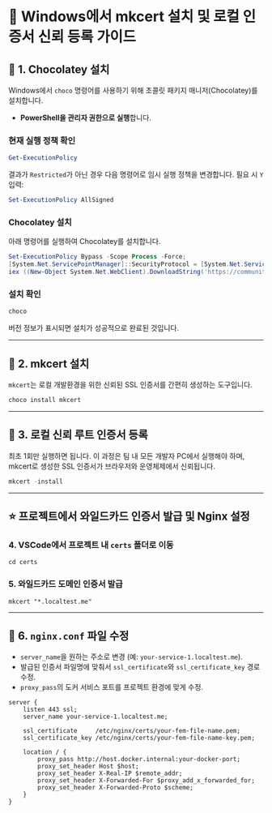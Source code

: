 # 🍫 Windows에서 mkcert 설치 및 로컬 인증서 신뢰 등록 가이드

## 📌 1. Chocolatey 설치

Windows에서 `choco` 명령어를 사용하기 위해 초콜릿 패키지 매니저(Chocolatey)를 설치합니다.

* **PowerShell을 관리자 권한으로 실행**합니다.

### 현재 실행 정책 확인

```powershell
Get-ExecutionPolicy
```

결과가 `Restricted`가 아닌 경우 다음 명령어로 임시 실행 정책을 변경합니다. 필요 시 `Y` 입력:

```powershell
Set-ExecutionPolicy AllSigned
```

### Chocolatey 설치

아래 명령어를 실행하여 Chocolatey를 설치합니다.

```powershell
Set-ExecutionPolicy Bypass -Scope Process -Force;
[System.Net.ServicePointManager]::SecurityProtocol = [System.Net.ServicePointManager]::SecurityProtocol -bor 3072;
iex ((New-Object System.Net.WebClient).DownloadString('https://community.chocolatey.org/install.ps1'))
```

### 설치 확인

```powershell
choco
```

버전 정보가 표시되면 설치가 성공적으로 완료된 것입니다.

---

## 📌 2. mkcert 설치

`mkcert`는 로컬 개발환경을 위한 신뢰된 SSL 인증서를 간편히 생성하는 도구입니다.

```powershell
choco install mkcert
```

---

## 📌 3. 로컬 신뢰 루트 인증서 등록

최초 1회만 실행하면 됩니다. 이 과정은 팀 내 모든 개발자 PC에서 실행해야 하며, mkcert로 생성한 SSL 인증서가 브라우저와 운영체제에서 신뢰됩니다.

```powershell
mkcert -install
```

---

## ⭐️ 프로젝트에서 와일드카드 인증서 발급 및 Nginx 설정

### 4. VSCode에서 프로젝트 내 `certs` 폴더로 이동

```terminal
cd certs
```

### 5. 와일드카드 도메인 인증서 발급

```terminal
mkcert "*.localtest.me"
```

---

## 📌 6. `nginx.conf` 파일 수정

* `server_name`을 원하는 주소로 변경 (예: `your-service-1.localtest.me`).
* 발급된 인증서 파일명에 맞춰서 `ssl_certificate`와 `ssl_certificate_key` 경로 수정.
* `proxy_pass`의 도커 서비스 포트를 프로젝트 환경에 맞게 수정.

```nginx
server {
    listen 443 ssl;
    server_name your-service-1.localtest.me;

    ssl_certificate     /etc/nginx/certs/your-fem-file-name.pem;
    ssl_certificate_key /etc/nginx/certs/your-fem-file-name-key.pem;

    location / {
        proxy_pass http://host.docker.internal:your-docker-port;
        proxy_set_header Host $host;
        proxy_set_header X-Real-IP $remote_addr;
        proxy_set_header X-Forwarded-For $proxy_add_x_forwarded_for;
        proxy_set_header X-Forwarded-Proto $scheme;
    }
}
```

